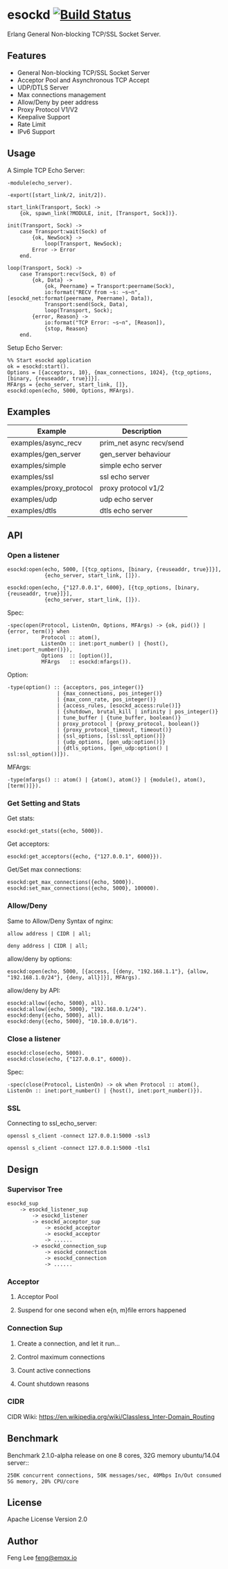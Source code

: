 
# esockd [![Build Status](https://travis-ci.org/emqtt/esockd.svg?branch=3.0)](https://travis-ci.org/emqtt/esockd)

Erlang General Non-blocking TCP/SSL Socket Server.

## Features

* General Non-blocking TCP/SSL Socket Server
* Acceptor Pool and Asynchronous TCP Accept
* UDP/DTLS Server
* Max connections management
* Allow/Deny by peer address
* Proxy Protocol V1/V2
* Keepalive Support
* Rate Limit
* IPv6 Support

## Usage

A Simple TCP Echo Server:

    -module(echo_server).

    -export([start_link/2, init/2]).

    start_link(Transport, Sock) ->
        {ok, spawn_link(?MODULE, init, [Transport, Sock])}.

    init(Transport, Sock) ->
        case Transport:wait(Sock) of
            {ok, NewSock} ->
                loop(Transport, NewSock);
            Error -> Error
        end.

    loop(Transport, Sock) ->
        case Transport:recv(Sock, 0) of
            {ok, Data} ->
                {ok, Peername} = Transport:peername(Sock),
                io:format("RECV from ~s: ~s~n", [esockd_net:format(peername, Peername), Data]),
                Transport:send(Sock, Data),
                loop(Transport, Sock);
            {error, Reason} ->
                io:format("TCP Error: ~s~n", [Reason]),
                {stop, Reason}
        end.

Setup Echo Server:

    %% Start esockd application
    ok = esockd:start().
    Options = [{acceptors, 10}, {max_connections, 1024}, {tcp_options, [binary, {reuseaddr, true}]}].
    MFArgs = {echo_server, start_link, []},
    esockd:open(echo, 5000, Options, MFArgs).

## Examples

Example                 | Description
------------------------|---------------------------
examples/async_recv     | prim_net async recv/send
examples/gen_server     | gen_server behaviour
examples/simple         | simple echo server
examples/ssl            | ssl echo server
examples/proxy_protocol | proxy protocol v1/2
examples/udp            | udp echo server
examples/dtls           | dtls echo server

## API

### Open a listener

    esockd:open(echo, 5000, [{tcp_options, [binary, {reuseaddr, true}]}],
                {echo_server, start_link, []}).

    esockd:open(echo, {"127.0.0.1", 6000}, [{tcp_options, [binary, {reuseaddr, true}]}],
                {echo_server, start_link, []}).

Spec:

    -spec(open(Protocol, ListenOn, Options, MFArgs) -> {ok, pid()} | {error, term()} when
               Protocol :: atom(),
               ListenOn :: inet:port_number() | {host(), inet:port_number()}),
               Options  :: [option()],
               MFArgs   :: esockd:mfargs()).

Option:

    -type(option() :: {acceptors, pos_integer()}
                    | {max_connections, pos_integer()}
                    | {max_conn_rate, pos_integer()}
                    | {access_rules, [esockd_access:rule()]}
                    | {shutdown, brutal_kill | infinity | pos_integer()}
                    | tune_buffer | {tune_buffer, boolean()}
                    | proxy_protocol | {proxy_protocol, boolean()}
                    | {proxy_protocol_timeout, timeout()}
                    | {ssl_options, [ssl:ssl_option()]}
                    | {udp_options, [gen_udp:option()]}
                    | {dtls_options, [gen_udp:option() | ssl:ssl_option()]}).

MFArgs:

    -type(mfargs() :: atom() | {atom(), atom()} | {module(), atom(), [term()]}).

### Get Setting and Stats

Get stats:

    esockd:get_stats({echo, 5000}).

Get acceptors:

    esockd:get_acceptors({echo, {"127.0.0.1", 6000}}).

Get/Set max connections:

    esockd:get_max_connections({echo, 5000}).
    esockd:set_max_connections({echo, 5000}, 100000).

### Allow/Deny

Same to Allow/Deny Syntax of nginx:

    allow address | CIDR | all;

    deny address | CIDR | all;

allow/deny by options:

    esockd:open(echo, 5000, [{access, [{deny, "192.168.1.1"}, {allow, "192.168.1.0/24"}, {deny, all}]}], MFArgs).

allow/deny by API:

    esockd:allow({echo, 5000}, all).
    esockd:allow({echo, 5000}, "192.168.0.1/24").
    esockd:deny({echo, 5000}, all).
    esockd:deny({echo, 5000}, "10.10.0.0/16").

### Close a listener

    esockd:close(echo, 5000).
    esockd:close(echo, {"127.0.0.1", 6000}).

Spec:

    -spec(close(Protocol, ListenOn) -> ok when Protocol :: atom(), ListenOn :: inet:port_number() | {host(), inet:port_number()}).

### SSL

Connecting to ssl_echo_server:

    openssl s_client -connect 127.0.0.1:5000 -ssl3

    openssl s_client -connect 127.0.0.1:5000 -tls1

## Design

### Supervisor Tree

    esockd_sup
        -> esockd_listener_sup
            -> esockd_listener
            -> esockd_acceptor_sup
                -> esockd_acceptor
                -> esockd_acceptor
                -> ......
            -> esockd_connection_sup
                -> esockd_connection
                -> esockd_connection
                -> ......

### Acceptor

1. Acceptor Pool

2. Suspend for one second when e{n, m}file errors happened

### Connection Sup

1. Create a connection, and let it run...

2. Control maximum connections

3. Count active connections

4. Count shutdown reasons

### CIDR

CIDR Wiki: https://en.wikipedia.org/wiki/Classless_Inter-Domain_Routing

## Benchmark

Benchmark 2.1.0-alpha release on one 8 cores, 32G memory ubuntu/14.04 server::

    250K concurrent connections, 50K messages/sec, 40Mbps In/Out consumed 5G memory, 20% CPU/core

## License

Apache License Version 2.0

## Author

Feng Lee <feng@emqx.io>

